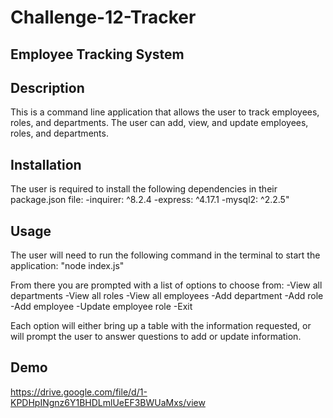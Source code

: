 # Challenge-12-Tracker
## Employee Tracking System

## Description

This is a command line application that allows the user to track employees, roles, and departments.  The user can add, view, and update employees, roles, and departments. 


## Installation

The user is required to install the following dependencies in their package.json file: 
-inquirer: ^8.2.4
-express: ^4.17.1
-mysql2: ^2.2.5"

## Usage

The user will need to run the following command in the terminal to start the application: 
"node index.js"

From there you are prompted with a list of options to choose from:
-View all departments
-View all roles
-View all employees
-Add department
-Add role
-Add employee
-Update employee role
-Exit

Each option will either bring up a table with the information requested, or will prompt the user to answer questions to add or update information.

## Demo
https://drive.google.com/file/d/1-KPDHpINgnz6Y1BHDLmlUeEF3BWUaMxs/view





